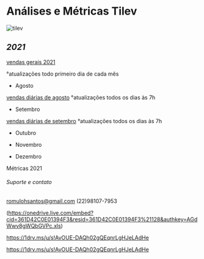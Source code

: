 # **Análises e Métricas Tilev**
![tilev](https://user-images.githubusercontent.com/81269325/131545607-2bb50e58-303b-4a83-a6cd-14774b6a85f7.jpg)



## **_2021_**


[vendas gerais 2021](https://1drv.ms/x/s!AvOUE-DAQh02gQUaf7lt02gGH4oG)

°atualizações todo primeiro dia de cada mês


* Agosto

[vendas diárias de agosto](https://1drv.ms/x/s!AvOUE-DAQh02gQfrCZjWoS6C7EUs)
°atualizações todos os dias às 7h



* Setembro


[vendas diárias de setembro](https://github.com/hsromulo/tilev/files/7091872/setembro.xlsx)
°atualizações todos os dias às 7h


* Outubro

* Novembro

* Dezembro









Métricas 2021


###### Suporte e contato

romulohsantos@gmail.com (22)98107-7953

(https://onedrive.live.com/embed?cid=361D42C0E01394F3&resid=361D42C0E01394F3%21128&authkey=AGdWwv8gWQbGVPc.xls)


https://1drv.ms/u/s!AvOUE-DAQh02gQEqnrLgHJeLAdHe

https://1drv.ms/u/s!AvOUE-DAQh02gQEqnrLgHJeLAdHe


